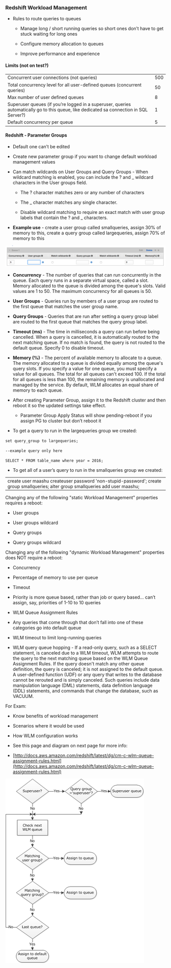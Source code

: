 ### Redshift Workload Management

* Rules to route queries to queues

    * Manage long / short running queries so short ones don’t have to get stuck waiting for long ones

    * Configure memory allocation to queues

    * Improve performance and experience

#### Limits (not on test?)

<table>
  <tr>
    <td>Concurrent user connections (not queries)</td>
    <td>500</td>
  </tr>
  <tr>
    <td>Total concurrency level for all user-defined queues (concurrent queries)</td>
    <td>50</td>
  </tr>
  <tr>
    <td>Max number of user defined queues</td>
    <td>8</td>
  </tr>
  <tr>
    <td>Superuser queues (if you’re logged in a superuser, queries automatically go to this queue, like dedicated sa connection in SQL Server?)</td>
    <td>1</td>
  </tr>
  <tr>
    <td>Default concurrency per queue</td>
    <td>5</td>
  </tr>
</table>


#### Redshift - Parameter Groups

* Default one can’t be edited

* Create new parameter group if you want to change default workload management values

* Can match wildcards on User Groups and Query Groups - When wildcard matching is enabled, you can include the ? and _ wildcard characters in the User groups field. 

    * The ? character matches zero or any number of characters 

    * The _ character matches any single character. 

    * Disable wildcard matching to require an exact match with user group labels that contain the ? and _ characters.

* **Example use** - create a user group called smallqueries, assign 30% of memory to this, create a query group called largequeries, assign 70% of memory to this

![image alt text](../images/domain4_0.png)

* **Concurrency** - The number of queries that can run concurrently in the queue. Each query runs in a separate virtual space, called a slot. Memory allocated to the queue is divided among the queue's slots. Valid values are 1 to 50. The maximum concurrency for all queues is 50.

* **User Groups** - Queries run by members of a user group are routed to the first queue that matches the user group name.

* **Query Groups** - Queries that are run after setting a query group label are routed to the first queue that matches the query group label.

* **Timeout (ms)** - The time in milliseconds a query can run before being cancelled. When a query is cancelled, it is automatically routed to the next matching queue. If no match is found, the query is not routed to the default queue. Specify 0 to disable timeout.

* **Memory (%)** - The percent of available memory to allocate to a queue. The memory allocated to a queue is divided equally among the queue's query slots. If you specify a value for one queue, you must specify a value for all queues. The total for all queues can't exceed 100. If the total for all queues is less than 100, the remaining memory is unallocated and managed by the service. By default, WLM allocates an equal share of memory to each queue.

* After creating Parameter Group, assign it to the Redshift cluster and then reboot it so the updated settings take effect.

    * Parameter Group Apply Status will show pending-reboot if you assign PG to cluster but don’t reboot it

* To get a query to run in the largequeries group we created:

`set query_group to largequeries;`

`--example query only here`

`SELECT * FROM table_name where year = 2016;`


* To get all of a user’s query to run in the smallqueries group we created:

<table>
  <tr>
    <td>create user maashu createuser password 'non-stupid-password';
create group smallqueries;
alter group smallqueries add user maashu;</td>
  </tr>
</table>


Changing any of the following "static Workload Management" properties requires a reboot:

* User groups

* User groups wildcard

* Query groups

* Query groups wildcard

Changing any of the following "dynamic Workload Management" properties does NOT require a reboot:

* Concurrency

* Percentage of memory to use per queue

* Timeout

* Priority is more queue based, rather than job or query based... can’t assign, say, priorities of 1-10 to 10 queries

* WLM Queue Assignment Rules

* Any queries that come through that don’t fall into one of these categories go into default queue

* WLM timeout to limit long-running queries

* WLM query queue hopping - If a read-only query, such as a SELECT statement, is canceled due to a WLM timeout, WLM attempts to route the query to the next matching queue based on the WLM Queue Assignment Rules. If the query doesn't match any other queue definition, the query is canceled; it is not assigned to the default queue. A user-defined function (UDF) or any query that writes to the database cannot be rerouted and is simply canceled. Such queries include data manipulation language (DML) statements, data definition language (DDL) statements, and commands that change the database, such as VACUUM.

For Exam:

* Know benefits of workload management

* Scenarios where it would be used

* How WLM configuration works

* See this page and diagram on next page for more info: 

* [http://docs.aws.amazon.com/redshift/latest/dg/cm-c-wlm-queue-assignment-rules.html](http://docs.aws.amazon.com/redshift/latest/dg/cm-c-wlm-queue-assignment-rules.html)

![image alt text](../images/domain4_1.png)

